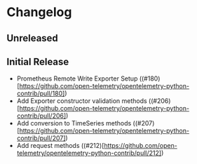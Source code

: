# Changelog

## Unreleased

## Initial Release
- Prometheus Remote Write Exporter Setup
  ((#180)[https://github.com/open-telemetry/opentelemetry-python-contrib/pull/180])
- Add Exporter constructor validation methods
  ((#206)[https://github.com/open-telemetry/opentelemetry-python-contrib/pull/206])
- Add conversion to TimeSeries methods
  ((#207)[https://github.com/open-telemetry/opentelemetry-python-contrib/pull/207])
- Add request methods
  ((#212)[https://github.com/open-telemetry/opentelemetry-python-contrib/pull/212])
